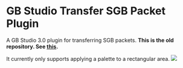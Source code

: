 # GB Studio Transfer SGB Packet Plugin
A GB Studio 3.0 plugin for transferring SGB packets. **This is the old repository. See [this](https://github.com/Y0UR-U5ERNAME/gbs-plugin-collection/tree/main/plugins/transferSGBPacketPlugin).**

It currently only supports applying a palette to a rectangular area.
![](https://cdn.discordapp.com/attachments/570925583421276160/851591578773880842/unknown.png)

